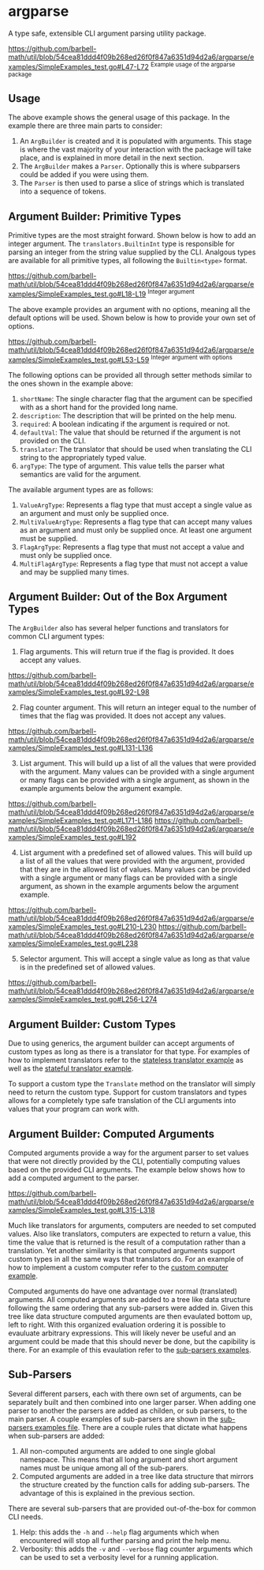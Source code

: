 # argparse

A type safe, extensible CLI argument parsing utility package.

https://github.com/barbell-math/util/blob/54cea81ddd4f09b268ed26f0f847a6351d94d2a6/argparse/examples/SimpleExamples_test.go#L47-L72
<sup>Example usage of the argparse package</sup>

## Usage

The above example shows the general usage of this package. In the example there
are three main parts to consider:

1. An `ArgBuilder` is created and it is populated with arguments. This stage is
where the vast majority of your interaction with the package will take place,
and is explained in more detail in the next section.
1. The `ArgBuilder` makes a `Parser`. Optionally this is where subparsers could
be added if you were using them.
1. The `Parser` is then used to parse a slice of strings which is translated
into a sequence of tokens.

## Argument Builder: Primitive Types

Primitive types are the most straight forward. Shown below is how to add an
integer argument. The `translators.BuiltinInt` type is responsible for parsing
an integer from the string value supplied by the CLI. Analgous types are
available for all primitive types, all following the `Builtin<type>` format.

https://github.com/barbell-math/util/blob/54cea81ddd4f09b268ed26f0f847a6351d94d2a6/argparse/examples/SimpleExamples_test.go#L18-L19
<sup>Integer argument</sup>

The above example provides an argument with no options, meaning all the default
options will be used. Shown below is how to provide your own set of options.

https://github.com/barbell-math/util/blob/54cea81ddd4f09b268ed26f0f847a6351d94d2a6/argparse/examples/SimpleExamples_test.go#L53-L59
<sup>Integer argument with options</sup>

The following options can be provided all through setter methods similar to the
ones shown in the example above:

1. `shortName`: The single character flag that the argument can be specified
with as a short hand for the provided long name.
1. `description`: The description that will be printed on the help menu.
1. `required`: A boolean indicating if the argument is required or not.
1. `defaultVal`: The value that should be returned if the argument is not
provided on the CLI.
1. `translator`: The translator that should be used when translating the CLI
string to the appropriately typed value.
1. `argType`: The type of argument. This value tells the parser what semantics
are valid for the argument.

The available argument types are as follows:

1. `ValueArgType`: Represents a flag type that must accept a single value as an
argument and must only be supplied once.
1. `MultiValueArgType`: Represents a flag type that can accept many values as an
argument and must only be supplied once. At least one argument must be supplied.
1. `FlagArgType`: Represents a flag type that must not accept a value and must
only be supplied once.
1. `MultiFlagArgType`: Represents a flag type that must not accept a value and
may be supplied many times.

## Argument Builder: Out of the Box Argument Types

The `ArgBuilder` also has several helper functions and translators for common
CLI argument types:

1. Flag arguments. This will return true if the flag is provided. It does accept
any values.

https://github.com/barbell-math/util/blob/54cea81ddd4f09b268ed26f0f847a6351d94d2a6/argparse/examples/SimpleExamples_test.go#L92-L98

2. Flag counter argument. This will return an integer equal to the number of
times that the flag was provided. It does not accept any values.

https://github.com/barbell-math/util/blob/54cea81ddd4f09b268ed26f0f847a6351d94d2a6/argparse/examples/SimpleExamples_test.go#L131-L136

3. List argument. This will build up a list of all the values that were provided
with the argument. Many values can be provided with a single argument or many
flags can be provided with a single argument, as shown in the example arguments
below the argument example.

https://github.com/barbell-math/util/blob/54cea81ddd4f09b268ed26f0f847a6351d94d2a6/argparse/examples/SimpleExamples_test.go#L171-L186
https://github.com/barbell-math/util/blob/54cea81ddd4f09b268ed26f0f847a6351d94d2a6/argparse/examples/SimpleExamples_test.go#L192

4. List argument with a predefined set of allowed values. This will build up a
list of all the values that were provided with the argument, provided that they
are in the allowed list of values. Many values can be provided with a single
argument or many flags can be provided with a single argument, as shown in the
example arguments below the argument example.

https://github.com/barbell-math/util/blob/54cea81ddd4f09b268ed26f0f847a6351d94d2a6/argparse/examples/SimpleExamples_test.go#L210-L230
https://github.com/barbell-math/util/blob/54cea81ddd4f09b268ed26f0f847a6351d94d2a6/argparse/examples/SimpleExamples_test.go#L238

5. Selector argument. This will accept a single value as long as that value is
in the predefined set of allowed values.

https://github.com/barbell-math/util/blob/54cea81ddd4f09b268ed26f0f847a6351d94d2a6/argparse/examples/SimpleExamples_test.go#L256-L274

## Argument Builder: Custom Types

Due to using generics, the argument builder can accept arguments of custom types
as long as there is a translator for that type. For examples of how to implement
translators refer to the
[stateless translator example](./examples/CustomStatelessTranslator_test.go)
as well as the 
[stateful translator example](./examples/CustomStatefulTranslator_test.go).

To support a custom type the `Translate` method on the translator will simply
need to return the custom type. Support for custom translators and types allows
for a completely type safe translation of the CLI arguments into values that
your program can work with.

## Argument Builder: Computed Arguments

Computed arguments provide a way for the argument parser to set values that were
not directly provided by the CLI, potentially computing values based on the
provided CLI arguments. The example below shows how to add a computed argument
to the parser.

https://github.com/barbell-math/util/blob/54cea81ddd4f09b268ed26f0f847a6351d94d2a6/argparse/examples/SimpleExamples_test.go#L315-L318

Much like translators for arguments, computers are needed to set computed
values. Also like translators, computers are expected to return a value, this
time the value that is returned is the result of a computation rather than a
translation. Yet another similarity is that computed arguments support custom
types in all the same ways that translators do. For an example of how to
implement a custom computer refer to the
[custom computer example](./examples/CustomComputer_test.go).

Computed arguments do have one advantage over normal (translated) arguments. All
computed arguments are added to a tree like data structure following the same
ordering that any sub-parsers were added in. Given this tree like data structure
computed arguments are then evaulated bottom up, left to right. With this
organized evaluation ordering it is possible to evauluate arbitrary expressions.
This will likely never be useful and an argument could be made that this should
never be done, but the capibility is there. For an example of this evaulation
refer to the [sub-parsers examples](./examples/SubParsers_test.go).

## Sub-Parsers

Several different parsers, each with there own set of arguments, can be
separately built and then combined into one larger parser. When adding one
parser to another the parsers are added as childen, or sub parsers, to the main
parser. A couple examples of sub-parsers are shown in the
[sub-parsers examples file](./examples/SubParsers_test.go). There are a couple
rules that dictate what happens when sub-parsers are added:

1. All non-computed arguments are added to one single global namespace. This
means that all long argument and short argument names must be unique among all
of the sub-parers.
1. Computed arguments are added in a tree like data structure that mirrors the
structure created by the function calls for adding sub-parsers. The advantage of
this is explained in the previous section.

There are several sub-parsers that are provided out-of-the-box for common CLI
needs.

1. Help: this adds the `-h` and `--help` flag arguments which when encountered
will stop all further parsing and print the help menu.
1. Verbosity: this adds the `-v` and `--verbose` flag counter arguments which
can be used to set a verbosity level for a running application.

